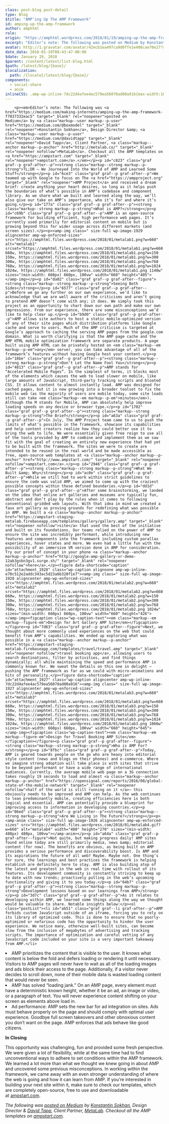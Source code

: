 ```yaml
---
class: post-blog post-detail
type: Blog
$title: "AMP’ing Up The AMP Framework"
id: amping-up-the-amp-framework
author: amphtml
role: 
origin: "https://amphtml.wordpress.com/2018/01/19/amping-up-the-amp-framework/amp/"
excerpt: "Editor’s note: The following was posted on Medium by Konstantin Sokhan, Design Director &#38; David Tapp, Client Partner, MetaLab. Checkout all the AMP templates on ampstart.com. TL;DR — We Journeyed Into the World of AMP and Learned Some Stuff We teamed up with Google to focus on The AMP Project and received a dream brief: create anything your heart desires, so long [&#8230;]"
avatar: http://1.gravatar.com/avatar/42ecb1ea497ca9d0ffe1e406cae70e27?s=96&d=identicon&r=G
date_data: 2018-01-19T08:43:47-08:00
$date: January 19, 2018
$parent: /content/latest/list-blog.html
$path: /latest/blog/{base}/
$localization:
  path: /{locale}/latest/blog/{base}/
components:
  - social-share
  - anim
inlineCSS: .amp-wp-inline-7dc22d4afee4ac579ea56078ad00a916{max-width:1066px;}.amp-wp-inline-e70c512e2addc343ac5d23a6b320f1e7{max-width:1024px;}
---
```


<div class="amp-wp-article-content">

		<p><em>Editor’s note: The following was <a href="https://medium.com/making-internets/amping-up-the-amp-framework-f7037332eac5" target="_blank" rel="noopener">posted on Medium</a> by <a class="markup--user markup--p-user" href="https://medium.com/@boxmodel" target="_blank" rel="noopener">Konstantin Sokhan</a>, Design Director &amp; <a class="markup--user markup--p-user" href="https://medium.com/@davidtapp" target="_blank" rel="noopener">David Tapp</a>, Client Partner, <a class="markup--anchor markup--p-anchor" href="http://metalab.co/" target="_blank" rel="noopener nofollow">MetaLab</a>. Checkout all the AMP templates on <a href="https://ampstart.com" target="_blank" rel="noopener">ampstart.com</a>.</em></p><p id="c823" class="graf graf--p graf-after--p"><strong class="markup--strong markup--p-strong">TL;DR — We Journeyed Into the World of AMP and Learned Some Stuff</strong></p><p id="6ce3" class="graf graf--p graf-after--p">We teamed up with Google to focus on The <a href="https://ampproject.org" target="_blank" rel="noopener">AMP Project</a> and received a dream brief: create anything your heart desires, so long as it helps push the boundaries of what’s possible in AMP’s codebase and component library. As we share what we built and learned along the way, we’ll also give our take on AMP’s importance, who it’s for and where it’s going.</p><p id="177a" class="graf graf--p graf-after--p"><strong class="markup--strong markup--p-strong">What is AMP?</strong></p><p id="c69b" class="graf graf--p graf-after--p">AMP is an open-source framework for building efficient, high performance web pages. It’s currently used primarily for editorial content on mobile but is growing beyond this for wider usage across different markets (and screen sizes).</p><p><amp-img class=" size-full wp-image-1929 aligncenter amp-wp-enforced-sizes" src="https://amphtml.files.wordpress.com/2018/01/metalab1.png?w=660" alt="metalab1" srcset="https://amphtml.files.wordpress.com/2018/01/metalab1.png?w=660 660w, https://amphtml.files.wordpress.com/2018/01/metalab1.png?w=150 150w, https://amphtml.files.wordpress.com/2018/01/metalab1.png?w=300 300w, https://amphtml.files.wordpress.com/2018/01/metalab1.png?w=768 768w, https://amphtml.files.wordpress.com/2018/01/metalab1.png?w=1024 1024w, https://amphtml.files.wordpress.com/2018/01/metalab1.png 1140w" sizes="(min-width: 660px) 660px, 100vw" width="660" height="405"></amp-img></p><p id="da02" class="graf graf--p graf-after--figure"><strong class="markup--strong markup--p-strong">Seeing Both Sides</strong></p><p id="6577" class="graf graf--p graf-after--p">Before we go any further on our own experience, we’d like to acknowledge that we are well aware of the criticisms and aren’t going to pretend AMP doesn’t come with any; it does. We simply took this project as an opportunity to chart down our own path and make our own impressions. From our experience, there are some misconceptions we’d like to help clear up.</p><p id="b9d0" class="graf graf--p graf-after--p">AMP allows site authors to host a static mobile-optimized version of any of their site pages which distribution platforms like Google cache and serve to users. Much of the AMP criticism is targeted at Google’s approach to caching the serving AMP pages from the google.com domain. What is worth clarifying is that the AMP page cache and the AMP HTML mobile optimization framework are separate products. A page built using AMP HTML can be privately hosted on <em class="markup--em markup--p-em">any</em> server, you can take advantage of all of the framework’s features without having Google host your content.</p><p id="18be" class="graf graf--p graf-after--p"><strong class="markup--strong markup--p-strong">Don’t Let the Name Fool You</strong></p><p id="4813" class="graf graf--p graf-after--p">AMP stands for “Accelerated Mobile Pages”. In the simplest of terms, it blocks most of the elements which causes the web to load slower on mobile, like large amounts of JavaScript, third-party tracking scripts and bloated CSS. It allows content to almost instantly load. AMP was designed for cached pages, but it is now growing into a broader toolset to fix the mobile web (as the majority of users are mobile today, some site loads still can take <em class="markup--em markup--p-em">minutes</em>). Although the M stands for Mobile, AMP can absolutely help improve loading speeds on any device or browser type.</p><p id="1702" class="graf graf--p graf-after--p"><strong class="markup--strong markup--p-strong">The Brief</strong></p><p id="a63a" class="graf graf--p graf-after--p">In July, The AMP Project team came to us to push the limits of what’s possible in the framework, showcase its capabilities and help content creators realize how they could better use it to bring the web to life. We were essentially given free reign to use all of the tools provided by AMP to combine and implement them as we saw fit with the goal of creating an entirely new experience that had yet to be built with the framework. The sites we were to create are intended to be reused in the real world and be made accessible as free, open-source web templates at <a class="markup--anchor markup--p-anchor" href="http://www.ampstart.com/" target="_blank" rel="noopener nofollow">ampstart.com</a>.</p><p id="2946" class="graf graf--p graf-after--p"><strong class="markup--strong markup--p-strong">What We Built &amp; Why</strong></p><p id="ac0e" class="graf graf--p graf-after--p">While we still had to work within strict guidelines to ensure the code was valid AMP, we aimed to come up with the craziest possible concepts within those defined boundaries.</p><p id="dd1d" class="graf graf--p graf-after--p">After some brainstorming, we landed on the idea that online art galleries and museums are typically fun, abstract and don’t play by the rules when it comes to following conventional gridded web layouts. With that idea in mind we created a faux art gallery as proving grounds for redefining what was possible in AMP. We built a <a class="markup--anchor markup--p-anchor" href="https://ampstart-staging-metalab.firebaseapp.com/templates/gallery/gallery.amp" target="_blank" rel="noopener nofollow">site</a> that used the best of the initiative and built on its foundations. Our teams relied on the power of AMP to ensure the site was incredibly performant, while introducing new features and components into the framework including custom parallax experiences, hover states and more. We even had a little fun with the possibility of an immersive VR version done in AMP for consideration. Try our proof of concept in your phone <a class="markup--anchor markup--p-anchor" href="http://google-amp-gallery-vr-demo-12ab3gsbn3gv1.surge.sh/" target="_blank" rel="noopener nofollow">here</a>.</p><figure data-shortcode="caption" id="attachment_1928" class="wp-caption alignnone amp-wp-inline-e70c512e2addc343ac5d23a6b320f1e7"><amp-img class=" size-full wp-image-1928 aligncenter amp-wp-enforced-sizes" src="https://amphtml.files.wordpress.com/2018/01/metalab2.png?w=660" alt="metalab2" srcset="https://amphtml.files.wordpress.com/2018/01/metalab2.png?w=660 660w, https://amphtml.files.wordpress.com/2018/01/metalab2.png?w=150 150w, https://amphtml.files.wordpress.com/2018/01/metalab2.png?w=300 300w, https://amphtml.files.wordpress.com/2018/01/metalab2.png?w=768 768w, https://amphtml.files.wordpress.com/2018/01/metalab2.png 1024w" sizes="(min-width: 660px) 660px, 100vw" width="660" height="426"></amp-img><figcaption class="wp-caption-text"><em class="markup--em markup--figure-em">Design for Art Gallery AMP Site</em></figcaption></figure><p id="7d63" class="graf graf--p graf-after--figure">Next, we thought about more commonly used experiences on the web that could benefit from AMP’s capabilities. We ended up exploring what was possible in a <a class="markup--anchor markup--p-anchor" href="https://ampstart-staging-metalab.firebaseapp.com/templates/travel/travel.amp" target="_blank" rel="noopener nofollow">travel booking app</a>, allowing users to search destinations, filter by activities, and find things dynamically; all while maintaining the speed and performance AMP is commonly known for. We sweat the details on this one in delight — pushing the AMP framework as far as we could with micro-animations and hits of personality.</p><figure data-shortcode="caption" id="attachment_1927" class="wp-caption aligncenter amp-wp-inline-7dc22d4afee4ac579ea56078ad00a916"><amp-img class=" size-full wp-image-1927 aligncenter amp-wp-enforced-sizes" src="https://amphtml.files.wordpress.com/2018/01/metalab3.png?w=660" alt="metalab3" srcset="https://amphtml.files.wordpress.com/2018/01/metalab3.png?w=660 660w, https://amphtml.files.wordpress.com/2018/01/metalab3.png?w=150 150w, https://amphtml.files.wordpress.com/2018/01/metalab3.png?w=300 300w, https://amphtml.files.wordpress.com/2018/01/metalab3.png?w=768 768w, https://amphtml.files.wordpress.com/2018/01/metalab3.png?w=1024 1024w, https://amphtml.files.wordpress.com/2018/01/metalab3.png 1066w" sizes="(min-width: 660px) 660px, 100vw" width="660" height="645"></amp-img><figcaption class="wp-caption-text"><em class="markup--em markup--figure-em">Design for Travel Booking AMP Site</em></figcaption></figure><p class="graf graf--p graf-after--figure"><strong class="markup--strong markup--p-strong">Who is AMP For?</strong></p><p id="8fbc" class="graf graf--p graf-after--p">Today, AMP is geared towards people on the go who are heavy into editorial style content (news and blogs on their phones) and e-commerce. Where we imagine strong adoption will take place is with sites that strive to be beyond performant or have a wide range of international audiences. Currently, the average mobile web page on a 3G connection takes roughly 19 seconds to load and almost <a class="markup--anchor markup--p-anchor" href="https://opensignal.com/reports/2016/08/global-state-of-the-mobile-network" target="_blank" rel="noopener nofollow">half of the world is still running on it </a>— this obviously needs to be improved and AMP can help. As the web continues to lean predominantly mobile, creating efficiencies here is both logical and essential. AMP can potentially provide a blueprint for improving access to information in developing countries.</p><p id="86ed" class="graf graf--p graf-after--p"><strong class="markup--strong markup--p-strong">Are We Living in The Future?</strong></p><p><amp-anim class=" size-full wp-image-1926 aligncenter amp-wp-enforced-sizes" src="https://amphtml.files.wordpress.com/2018/01/metalab4.gif?w=660" alt="metalab4" width="480" height="270" sizes="(min-width: 480px) 480px, 100vw"></amp-anim></p><p id="a64a" class="graf graf--p graf-after--figure">Not quite, but making progress daily! AMP sites found online today are still primarily media, news &amp; editorial content (for now). The benefits are obvious, as being built on AMP provides a serious performance and discoverability boost. Is AMP and its aspirations the future of all web? Maybe. Maybe not. One thing’s for sure, the learnings and best practices the framework is helping establish are definitely here to stay. AMP is also building atop of the latest and greatest in the web in real time with rollout of its features. Its development community is constantly striving to keep up to date with new trends; proactively pulling in the web’s upcoming functionality and giving it to you today.</p><p id="04b7" class="graf graf--p graf-after--p"><strong class="markup--strong markup--p-strong">Development lessons based on our learnings from AMP</strong></p><p id="3d7c" class="graf graf--p graf-after--p">As it relates to developing within AMP, we learned some things along the way we thought would be valuable to share. Notable insights below:</p><ol class="postList"><li id="ab51" class="graf graf--li graf-after--p">AMP forbids custom JavaScript outside of an iframe, forcing you to rely on its library of optimized code. This is done to ensure that no poorly-optimized or nefarious code has the opportunity to hinder the user experience. We notice many, otherwise well-built sites, can become slow from the inclusion of megabytes of advertising and tracking scripts. The importance of optimization and careful vetting of any JavaScript code included on your site is a very important takeaway from AMP.</li>
<li id="8599" class="graf graf--li graf-after--li">AMP prioritizes the content that is visible to the user. It knows what content is below the fold and defers loading or rendering it until necessary. Visitors to AMP pages will never have to wait as all of the loading images and ads block their access to the page. Additionally, if a visitor never decides to scroll down, none of their mobile data is wasted loading content that would never be seen.</li>
<li id="aebd" class="graf graf--li graf-after--li">AMP has solved “loading jank.” On an AMP page, every element must have a deterministic known height, whether it be an ad, an image or video, or a paragraph of text. You will never experience content shifting on your screen as elements above load in.</li>
<li id="3175" class="graf graf--li graf-after--li">Ad performance: AMP sets the new bar for ad integration on sites. Ads must behave properly on the page and should comply with optimal user experience. Goodbye full screen takeovers and other obnoxious content you don’t want on the page. AMP enforces that ads behave like good citizens.</li>
</ol><p id="95a3" class="graf graf--p graf-after--li"><strong class="markup--strong markup--p-strong">In Closing</strong></p><p id="9763" class="graf graf--p graf-after--p graf--trailing">This opportunity was challenging, fun and provided some fresh perspective. We were given a lot of flexibility, while at the same time had to find unconventional ways to adhere to set conditions within the AMP framework. We learned a lot more than what we thought we knew going in about AMP and uncovered some previous misconceptions. In working within the framework, we came away with an even stronger understanding of where the web is going and how it can learn from AMP. If you’re interested in building your next site within it, make sure to check our templates, which are completely open-source, free to use and downloadable at <a class="markup--anchor markup--p-anchor" href="http://ampstart.com/" target="_blank" rel="noopener nofollow">ampstart.com</a>.</p><p><em>The following was <a href="https://medium.com/making-internets/amping-up-the-amp-framework-f7037332eac5" target="_blank" rel="noopener">posted on Medium</a> by <a class="markup--user markup--p-user" href="https://medium.com/@boxmodel" target="_blank" rel="noopener">Konstantin Sokhan</a>, Design Director &amp; <a class="markup--user markup--p-user" href="https://medium.com/@davidtapp" target="_blank" rel="noopener">David Tapp</a>, Client Partner, <a class="markup--anchor markup--p-anchor" href="http://metalab.co/" target="_blank" rel="noopener nofollow">MetaLab</a>. Checkout all the AMP templates on <a href="https://ampstart.com" target="_blank" rel="noopener">ampstart.com</a>.</em></p>	</div>

	

</div>

